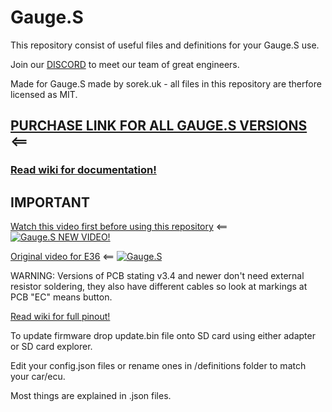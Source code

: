 # Gauge.S
This repository consist of useful files and definitions for your Gauge.S use.

Join our [DISCORD](https://discord.sorek.uk/) to meet our team of great engineers.

Made for Gauge.S made by sorek.uk - all files in this repository are therfore licensed as MIT.

## [PURCHASE LINK FOR ALL GAUGE.S VERSIONS](http://shop.sorek.uk/) <==

### [Read wiki for documentation!](https://github.com/handmade0octopus/gauge.s-sorek.uk/wiki)

## IMPORTANT
[Watch this video first before using this repository](https://www.youtube.com/watch?v=1gwIp4gyI30) <==
[![Gauge.S NEW VIDEO!](https://i.ytimg.com/vi/1gwIp4gyI30/0.jpg)](https://www.youtube.com/watch?v=1gwIp4gyI30)


[Original video for E36](https://youtu.be/v5P81D6qujs) <==
[![Gauge.S](https://img.youtube.com/vi/v5P81D6qujs/0.jpg)](https://youtu.be/v5P81D6qujs)


WARNING:
Versions of PCB stating v3.4 and newer don't need external resistor soldering, they also have different cables so look at markings at PCB "EC" means button.

[Read wiki for full pinout!](https://github.com/handmade0octopus/gauge.s-sorek.uk/wiki)

To update firmware drop update.bin file onto SD card using either adapter or SD card explorer.

Edit your config.json files or rename ones in /definitions folder to match your car/ecu.

Most things are explained in .json files.